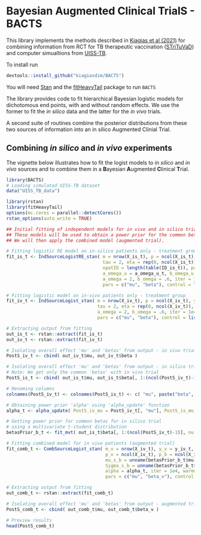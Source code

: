 # **B**ayesian **A**ugmented **C**linical **T**rialS - **BACTS**

This library implements the methods described in [Kiagias et al (2021)](https://www.frontiersin.org/article/10.3389/fmedt.2021.719380) for combining information from RCT for TB therapeutic vaccination ([STriTuVaD](https://www.strituvad.eu)) and computer simualtions from [UISS-TB](https://bmcbioinformatics.biomedcentral.com/articles/10.1186/s12859-020-03762-5). 

To install run
``` R
devtools::install_github("kiagiasdim/BACTS")
```
You will need [Stan](https://mc-stan.org/users/interfaces/rstan) and the [fitHeavyTail](https://cran.r-project.org/web/packages/fitHeavyTail/) package to run `BACTS`

The library provides code to fit hierarchical Bayesian logistic models for dichotomous end points, with and without random effects.  We use the former to fit the *in silico* data and the latter for the *in vivo* trials.  

A second suite of routines combine the posterior distributions from these two sources of information into an in silico Augmented Clinial Trial.

## Combining *in silico* and *in vivo* experiments

The vignette below illustrates how to fit the logist models to *in silico* and *in vivo* sources and to combine them in a **B**ayesian **A**ugmented **C**linical **T**rial.

```R
library(BACTS)
# Loading simulated UISS-TB dataset
data("UISS_TB_data")

library(rstan)
library(fitHeavyTail)
options(mc.cores = parallel::detectCores())
rstan_options(auto_write = TRUE)

## Initial fitting of independent models for in vivo and in silico trials - treatment group.
## These models will be used to obtain a power prior for the common betas of the trials.
## We will then apply the combined model (augmented trial).

# Fitting logistic RE model on in-silico patients only - treatment group
fit_is_t <- IndSourceLogistRE_stan( m = nrow(X_is_t), p = ncol(X_is_t), y = y_is_t, X = X_is_t,
                                    tau = 2, eta = rep(0, ncol(X_is_t)), I = diag(ncol(X_is_t)),
                                    npatID = length(table(ID_is_t)), patID = ID_is_t,
                                    a_omega_u = a_omega_u_t, b_omega_u = b_omega_u_t,
                                    a_omega = 2, b_omega = .6, iter = 1e4, warmup = 1e3, chains = 3,
                                    pars = c("mu", "beta"), control = list(adapt_delta = .99) )

# Fitting logistic model on in-vivo patients only - treatment group
fit_iv_t <- IndSourceLogist_stan( m = nrow(X_iv_t), p = ncol(X_iv_t), y = y_iv_t, X = X_iv_t,
                                  tau = 2, eta = rep(0, ncol(X_iv_t)), I = diag(ncol(X_iv_t)),
                                  a_omega = 2, b_omega = .6, iter = 1e4, warmup = 1e3, chains = 3,
                                  pars = c("mu", "beta"), control = list(adapt_delta = .99) )

# Extracting output from fitting
out_is_t <- rstan::extract(fit_is_t)
out_iv_t <- rstan::extract(fit_iv_t)

# Isolating overall effect 'mu' and 'betas' from output - in vivo trial
PostS_iv_t <- cbind( out_iv_t$mu, out_iv_t$beta )

# Isolating overall effect 'mu' and 'betas' from output - in silico trial
# Note: We get only the common 'betas' with in vivo trial
PostS_is_t <- cbind( out_is_t$mu, out_is_t$beta[, 1:(ncol(PostS_iv_t)-1)] )

# Renaming columns
colnames(PostS_iv_t) <- colnames(PostS_is_t) <- c( "mu", paste("beta", seq(1:(ncol(X_iv_t)-1)), sep = "_") )

# Obtaining power prior 'alpha' using 'alpha_update' function
alpha_t <- alpha_update( PostS_iv_mu = PostS_iv_t[, "mu"], PostS_is_mu = PostS_is_t[, "mu"], M = ncol(X_is_t) )

# Getting power prior for common betas for in silico trial
# using a multivariate t-student distribution
betasPrior_b_t <- fit_mvt( out_is_t$beta[, 1:(ncol(PostS_iv_t)-1)], nu = "MLE-diag")

# Fitting combined model for in vivo patients (augmented trial)
fit_comb_t <- CombSourceLogist_stan( m_v = nrow(X_iv_t), y_v = y_iv_t, X_v = X_iv_t,
                                     p_v = ncol(X_iv_t), p_b = ncol(X_iv_t) - 1, p_vo = 0,
                                     mu_s_b = unname(betasPrior_b_t$mu),
                                     Sigma_s_b = unname(betasPrior_b_t$cov), nu_s_b = betasPrior_b_t$nu,
                                     alpha = alpha_t, iter = 1e4, warmup = 1e3, chains = 3,
                                     pars = c("mu", "beta_v"), control = list(adapt_delta = .99) )

# Extracting output from fitting
out_comb_t <- rstan::extract(fit_comb_t)

# Isolating overall effect 'mu' and 'betas' from output - augmented trial
PostS_comb_t <- cbind( out_comb_t$mu, out_comb_t$beta_v )

# Preview results
head(PostS_comb_t)
```
